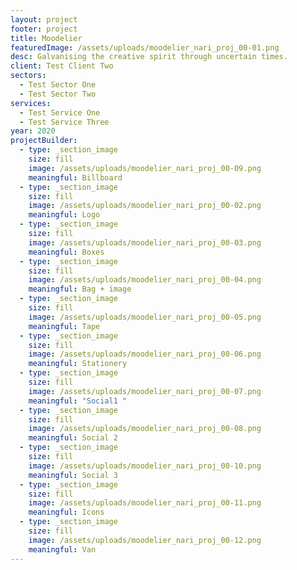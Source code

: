 ```yaml
---
layout: project
footer: project
title: Moodelier
featuredImage: /assets/uploads/moodelier_nari_proj_00-01.png
desc: Galvanising the creative spirit through uncertain times.
client: Test Client Two
sectors:
  - Test Sector One
  - Test Sector Two
services:
  - Test Service One
  - Test Service Three
year: 2020
projectBuilder:
  - type: _section_image
    size: fill
    image: /assets/uploads/moodelier_nari_proj_00-09.png
    meaningful: Billboard
  - type: _section_image
    size: fill
    image: /assets/uploads/moodelier_nari_proj_00-02.png
    meaningful: Logo
  - type: _section_image
    size: fill
    image: /assets/uploads/moodelier_nari_proj_00-03.png
    meaningful: Boxes
  - type: _section_image
    size: fill
    image: /assets/uploads/moodelier_nari_proj_00-04.png
    meaningful: Bag + image
  - type: _section_image
    size: fill
    image: /assets/uploads/moodelier_nari_proj_00-05.png
    meaningful: Tape
  - type: _section_image
    size: fill
    image: /assets/uploads/moodelier_nari_proj_00-06.png
    meaningful: Stationery
  - type: _section_image
    size: fill
    image: /assets/uploads/moodelier_nari_proj_00-07.png
    meaningful: "Social1 "
  - type: _section_image
    size: fill
    image: /assets/uploads/moodelier_nari_proj_00-08.png
    meaningful: Social 2
  - type: _section_image
    size: fill
    image: /assets/uploads/moodelier_nari_proj_00-10.png
    meaningful: Social 3
  - type: _section_image
    size: fill
    image: /assets/uploads/moodelier_nari_proj_00-11.png
    meaningful: Icons
  - type: _section_image
    size: fill
    image: /assets/uploads/moodelier_nari_proj_00-12.png
    meaningful: Van
---
```

